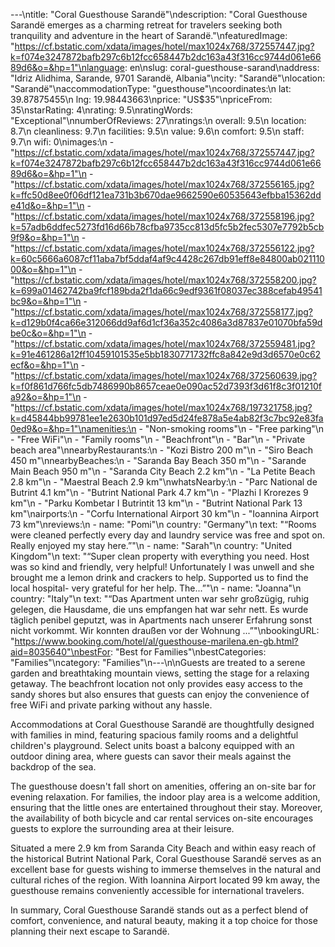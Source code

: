 ---\ntitle: "Coral Guesthouse Sarandë"\ndescription: "Coral Guesthouse Sarandë emerges as a charming retreat for travelers seeking both tranquility and adventure in the heart of Sarandë."\nfeaturedImage: "https://cf.bstatic.com/xdata/images/hotel/max1024x768/372557447.jpg?k=f074e3247872bafb297c6b12fcc658447b2dc163a43f316cc9744d061e6689d6&o=&hp=1"\nlanguage: en\nslug: coral-guesthouse-sarand\naddress: "Idriz Alidhima, Sarande, 9701 Sarandë, Albania"\ncity: "Sarandë"\nlocation: "Sarandë"\naccommodationType: "guesthouse"\ncoordinates:\n  lat: 39.87875455\n  lng: 19.98443663\nprice: "US$35"\npriceFrom: 35\nstarRating: 4\nrating: 9.5\nratingWords: "Exceptional"\nnumberOfReviews: 27\nratings:\n  overall: 9.5\n  location: 8.7\n  cleanliness: 9.7\n  facilities: 9.5\n  value: 9.6\n  comfort: 9.5\n  staff: 9.7\n  wifi: 0\nimages:\n  - "https://cf.bstatic.com/xdata/images/hotel/max1024x768/372557447.jpg?k=f074e3247872bafb297c6b12fcc658447b2dc163a43f316cc9744d061e6689d6&o=&hp=1"\n  - "https://cf.bstatic.com/xdata/images/hotel/max1024x768/372556165.jpg?k=ffc50d8ee0f06df121ea731b3b670dae9662590e60535643efbba15362dde41d&o=&hp=1"\n  - "https://cf.bstatic.com/xdata/images/hotel/max1024x768/372558196.jpg?k=57adb6ddfec5273fd16d66b78cfba9735cc813d5fc5b2fec5307e7792b5cb9f9&o=&hp=1"\n  - "https://cf.bstatic.com/xdata/images/hotel/max1024x768/372556122.jpg?k=60c5666a6087cf11aba7bf5ddaf4af9c4428c267db91eff8e84800ab02111000&o=&hp=1"\n  - "https://cf.bstatic.com/xdata/images/hotel/max1024x768/372558200.jpg?k=699a01462742ba9fcf189bda2f1da66c9edf9361f08037ec388cefab49541bc9&o=&hp=1"\n  - "https://cf.bstatic.com/xdata/images/hotel/max1024x768/372558177.jpg?k=d129b0f4ca66e312066dd9af6d1cf36a352c4086a3d87837e01070bfa59dbe0c&o=&hp=1"\n  - "https://cf.bstatic.com/xdata/images/hotel/max1024x768/372559481.jpg?k=91e461286a12ff10459101535e5bb1830771732ffc8a842e9d3d6570e0c62ecf&o=&hp=1"\n  - "https://cf.bstatic.com/xdata/images/hotel/max1024x768/372560639.jpg?k=f0f861d766fc5db7486990b8657ceae0e090ac52d7393f3d61f8c3f01210fa92&o=&hp=1"\n  - "https://cf.bstatic.com/xdata/images/hotel/max1024x768/197321758.jpg?k=d45844bb99781ee1e2630b101d97ed5d24fe878a5e4ab82f3c7bc92e83fa0ed9&o=&hp=1"\namenities:\n  - "Non-smoking rooms"\n  - "Free parking"\n  - "Free WiFi"\n  - "Family rooms"\n  - "Beachfront"\n  - "Bar"\n  - "Private beach area"\nnearbyRestaurants:\n  - "Kozi Bistro 200 m"\n  - "Siro Beach 450 m"\nnearbyBeaches:\n  - "Saranda Bay Beach 350 m"\n  - "Sarande Main Beach 950 m"\n  - "Saranda City Beach 2.2 km"\n  - "La Petite Beach 2.8 km"\n  - "Maestral Beach 2.9 km"\nwhatsNearby:\n  - "Parc National de Butrint 4.1 km"\n  - "Butrint National Park 4.7 km"\n  - "Plazhi I Krorezes 9 km"\n  - "Parku Kombetar I Butrintit 13 km"\n  - "Butrint National Park 13 km"\nairports:\n  - "Corfu International Airport 30 km"\n  - "Ioannina Airport 73 km"\nreviews:\n  - name: "Pomi"\n    country: "Germany"\n    text: "“Rooms were cleaned perfectly every day and laundry service was free and spot on. Really enjoyed my stay here.”"\n  - name: "Sarah"\n    country: "United Kingdom"\n    text: "“Super clean property with everything you need.
Host was so kind and friendly, very helpful! Unfortunately I was unwell and she brought me a lemon drink and crackers to help. Supported us to find the local hospital- very grateful for her help. The...”"\n  - name: "Joanna"\n    country: "Italy"\n    text: "“Das Apartment unten war sehr großzügig, ruhig gelegen, die Hausdame, die uns empfangen hat war sehr nett. Es wurde täglich penibel geputzt, was in Apartments nach unserer Erfahrung sonst nicht vorkommt. Wir konnten draußen vor der Wohnung ...”"\nbookingURL: "https://www.booking.com/hotel/al/guesthouse-marilena.en-gb.html?aid=8035640"\nbestFor: "Best for Families"\nbestCategories: "Families"\ncategory: "Families"\n---\n\nGuests are treated to a serene garden and breathtaking mountain views, setting the stage for a relaxing getaway. The beachfront location not only provides easy access to the sandy shores but also ensures that guests can enjoy the convenience of free WiFi and private parking without any hassle.

Accommodations at Coral Guesthouse Sarandë are thoughtfully designed with families in mind, featuring spacious family rooms and a delightful children's playground. Select units boast a balcony equipped with an outdoor dining area, where guests can savor their meals against the backdrop of the sea.

The guesthouse doesn't fall short on amenities, offering an on-site bar for evening relaxation. For families, the indoor play area is a welcome addition, ensuring that the little ones are entertained throughout their stay. Moreover, the availability of both bicycle and car rental services on-site encourages guests to explore the surrounding area at their leisure.

Situated a mere 2.9 km from Saranda City Beach and within easy reach of the historical Butrint National Park, Coral Guesthouse Sarandë serves as an excellent base for guests wishing to immerse themselves in the natural and cultural riches of the region. With Ioannina Airport located 99 km away, the guesthouse remains conveniently accessible for international travelers.

In summary, Coral Guesthouse Sarandë stands out as a perfect blend of comfort, convenience, and natural beauty, making it a top choice for those planning their next escape to Sarandë.